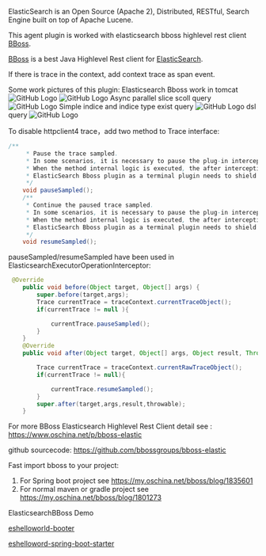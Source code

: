 ElasticSearch is an Open Source (Apache 2), Distributed, RESTful, Search Engine built on top of Apache Lucene.

This agent plugin is worked with elasticsearch bboss highlevel rest client [BBoss][bs].

[BBoss][bs] is a best Java Highlevel Rest client for [ElasticSearch][es].


If there is trace in the context, add context trace as span event.

Some work pictures of this plugin:
Elasticsearch Bboss work in tomcat
![GitHub Logo](https://oscimg.oschina.net/oscnet/a6aa8b7e84db0437dd6cbff88bdf1160fab.jpg)
![GitHub Logo](https://oscimg.oschina.net/oscnet/9665c0376579bbf1ca6093c1a0cf11c6c45.jpg)
Async parallel slice scoll query
![GitHub Logo](https://oscimg.oschina.net/oscnet/2ad63bcb0ad2de30a2cc13aa5f8a8ea86b4.jpg)
Simple indice and indice type exist query
![GitHub Logo](https://oscimg.oschina.net/oscnet/4c2e63e159786c28909ca2a003c8ee28432.jpg)
dsl query
![GitHub Logo](https://oscimg.oschina.net/oscnet/90fe224aee8b52c50b22fdfe0860658324d.jpg)

To disable httpclient4 trace，add two method to Trace interface:

```java
/**
     * Pause the trace sampled.
     * In some scenarios, it is necessary to pause the plug-in interception work related to the method internal logic.
     * When the method internal logic is executed, the after interception work of this method is continued. For example,
     * ElasticSearch Bboss plugin as a terminal plugin needs to shield the underlying HTTP protocol plugin
     */
    void pauseSampled();
    /**
     * Continue the paused trace sampled.
     * In some scenarios, it is necessary to pause the plug-in interception work related to the method internal logic.
     * When the method internal logic is executed, the after interception work of this method is continued. For example,
     * ElasticSearch Bboss plugin as a terminal plugin needs to shield the underlying HTTP protocol plugin
     */
    void resumeSampled();
```

pauseSampled/resumeSampled have been used in ElasticsearchExecutorOperationInterceptor:

```java
 @Override
    public void before(Object target, Object[] args) {
        super.before(target,args);
        Trace currentTrace = traceContext.currentTraceObject();
        if(currentTrace != null ){

            currentTrace.pauseSampled();
        }
    }
    @Override
    public void after(Object target, Object[] args, Object result, Throwable throwable)     {

        Trace currentTrace = traceContext.currentRawTraceObject();
        if(currentTrace != null){

            currentTrace.resumeSampled();
        }
        super.after(target,args,result,throwable);
    }
```

For more BBoss Elasticsearch Highlevel Rest Client detail see :
 https://www.oschina.net/p/bboss-elastic

github sourcecode:
https://github.com/bbossgroups/bboss-elastic 

Fast import bboss to your project:
1. For Spring boot project see
https://my.oschina.net/bboss/blog/1835601
2. For normal maven or gradle project see
https://my.oschina.net/bboss/blog/1801273 

ElasticsearchBBoss Demo

[eshelloworld-booter][booter]

[eshelloword-spring-boot-starter][springbooter]

[booter]: https://github.com/bbossgroups/eshelloword-booter
[springbooter]: https://github.com/bbossgroups/eshelloword-spring-boot-starter

[bs]: https://github.com/bbossgroups/bboss-elastic
[es]: http://www.elasticsearch.org
[DocumentCRUDTest]: https://github.com/bbossgroups/eshelloword-booter/blob/master/src/test/java/org/bboss/elasticsearchtest/crud/DocumentCRUDTest.java


